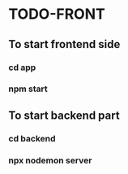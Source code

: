 # TODO-FRONT

## To start frontend side

### cd app

### npm start

## To start backend part

### cd backend

### npx nodemon server
